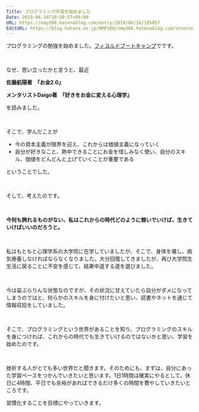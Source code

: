 ```yaml
---
Title: プログラミング学習を始めました
Date: 2019-06-16T10:50:57+09:00
URL: https://nmp300.hatenablog.com/entry/2019/06/16/105057
EditURL: https://blog.hatena.ne.jp/NMP300/nmp300.hatenablog.com/atom/entry/17680117127201083119
---
```


<p>プログラミングの勉強を始めました。<a href="https://bootcamp.fjord.jp">フィヨルドブートキャンプ</a>でです。</p>
<p> </p>
<p>なぜ、思い立ったかと言うと、最近</p>
<p><strong>佐藤航陽著　『お金2.0』</strong></p>
<p><strong>メンタリストDaigo著　『好きをお金に変える心理学』</strong></p>
<p>を読みました。</p>
<p> </p>
<p>そこで、学んだことが</p>
<ul>
<li>今の資本主義が限界を迎え、これからは価値主義になっていく</li>
<li>自分が好きなこと、熱中できることにお金を惜しみなく使い、自分のスキル、価値をどんどんと上げていくことが重要である</li>
</ul>
<p>ということでした。</p>
<p> </p>
<p>そして、考えたのです。</p>
<p> </p>
<p><strong>今何も誇れるものがない、私はこれからの時代どのように稼いでいけば、生きていけばいいのだろうと。　</strong></p>
<p> </p>
<p>私はもともと心理学系の大学院に在学していましたが、そこで、身体を壊し、病気療養しなければならなくなりました。大分回復してきましたが、再び大学院生生活に戻ることに不安を感じて、結果中退する道を選びました。</p>
<p> </p>
<p>今は宙ぶらりんな状態なのですが、その状況に甘えていたら自分がダメになってしまうのではと、何らかのスキルを身に付けたいと思い、読書やネットを通じて情報収拾をしていました。</p>
<p> </p>
<p>そこで、プログラミングという世界があることを知り、プログラミングのスキルを身につければ、これからの時代でも生きていけるのではないかと思い、学習を始めたのです。</p>
<p> </p>
<p>挫折する人がとても多い世界だと聞きます。そのためにも、まずは、自分にあった学習ペースをつかんでいきたいと思います。1日1時間は確実にやるとして、休日に4時間、平日でも余裕があればできるだけ多くの時間を費やしていきたいところです。</p>
<p>習慣化することを目標にやっていきます。</p>

